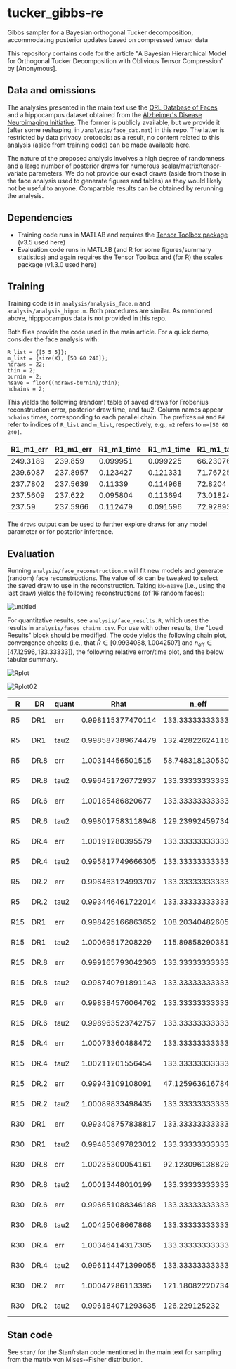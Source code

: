 # tucker_gibbs-re
Gibbs sampler for a Bayesian orthogonal Tucker decomposition, accommodating posterior updates based on compressed tensor data

This repository contains code for the article "A Bayesian Hierarchical Model for Orthogonal Tucker Decomposition with Oblivious Tensor Compression" by [Anonymous].

## Data and omissions

The analysies presented in the main text use the [ORL Database of Faces](https://cam-orl.co.uk/facedatabase.html) and a hippocampus dataset obtained from the [Alzheimer's Disease Neuroimaging Initiative](https://adni.loni.usc.edu/). The former is publicly available, but we provide it (after some reshaping, in `/analysis/face_dat.mat`) in this repo. The latter is restricted by data privacy protocols: as a result, no content related to this analysis (aside from training code) can be made available here.

The nature of the proposed analysis involves a high degree of randomness and a large number of posterior draws for numerous scalar/matrix/tensor-variate parameters. We do not provide our exact draws (aside from those in the face analysis used to generate figures and tables) as they would likely not be useful to anyone. Comparable results can be obtained by rerunning the analysis.

## Dependencies

- Training code runs in MATLAB and requires the [Tensor Toolbox package](https://www.tensortoolbox.org/) (v3.5 used here)
- Evaluation code runs in MATLAB (and R for some figures/summary statistics) and again requires the Tensor Toolbox and (for R) the scales package (v1.3.0 used here)

## Training

Training code is in `analysis/analysis_face.m` and `analysis/analysis_hippo.m`. Both procedures are similar. As mentioned above, hipppocampus data is not provided in this repo.

Both files provide the code used in the main article. For a quick demo, consider the face analysis with:
```
R_list = {[5 5 5]};
m_list = {size(X), [50 60 240]};
ndraws = 22;
thin = 2;
burnin = 2;
nsave = floor((ndraws-burnin)/thin);
nchains = 2;
```
This yields the following (random) table of saved draws for Frobenius reconstruction error, posterior draw time, and tau2. Column names appear `nchains` times, corresponding to each parallel chain. The prefixes `m#` and `R#` refer to indices of `R_list` and `m_list`, respectively, e.g., `m2` refers to `m=[50 60 240]`.

|R1_m1_err|R1_m1_err|R1_m1_time|R1_m1_time|R1_m1_tau2|R1_m1_tau2|R1_m2_err|R1_m2_err|R1_m2_time|R1_m2_time|R1_m2_tau2|R1_m2_tau2|
|---------|---------|----------|----------|----------|----------|---------|---------|----------|----------|----------|----------|
|249.3189 |239.859  |0.099951  |0.099225  |66.23076  |71.69608  |245.0925 |244.0667 |0.105617  |0.104867  |74.80457  |72.13396  |
|239.6087 |237.8957 |0.123427  |0.121331  |71.76725  |72.85041  |269.8845 |245.6298 |0.127229  |0.120984  |62.82951  |71.15046  |
|237.7802 |237.5639 |0.11339   |0.114968  |72.8204   |73.01592  |241.3461 |239.99   |0.063112  |0.071301  |80.43164  |77.9691   |
|237.5609 |237.622  |0.095804  |0.113694  |73.01824  |73.10432  |243.4717 |240.4419 |0.064766  |0.068775  |67.92567  |67.36817  |
|237.59   |237.5966 |0.112479  |0.091596  |72.92893  |72.91888  |239.5319 |239.6682 |0.0691    |0.070683  |74.64206  |71.72057  |

The `draws` output can be used to further explore draws for any model parameter or for posterior inference.

## Evaluation

Running `analysis/face_reconstruction.m` will fit new models and generate (random) face reconstructions. The value of `kk` can be tweaked to select the saved draw to use in the reconstruction. Taking `kk=nsave` (i.e., using the last draw) yields the following reconstructions (of 16 random faces):

![untitled](https://github.com/pietrosa/tucker_gibbs-re/assets/40504922/59bcfd55-14c4-4fb1-8cce-a1bddfae01b6)

For quantitative results, see `analysis/face_results.R`, which uses the results in `analysis/faces_chains.csv`. For use with other results, the "Load Results" block should be modified. The code yields the following chain plot, convergence checks (i.e., that $\hat R\in [0.9934088, 1.0042507]$ and $n_\text{eff} \in [47.12596,133.33333]$), the following relative error/time plot, and the below tabular summary.

![Rplot](https://github.com/pietrosa/tucker_gibbs-re/assets/40504922/ef04a74c-5ce5-443f-a5ea-b0c8a5e0e30b)

![Rplot02](https://github.com/pietrosa/tucker_gibbs-re/assets/40504922/da1620b4-90f7-42b2-8348-8afb3ffc073c)

|R  |DR  |quant|Rhat             |n_eff           |err          |time       |
|---|----|-----|-----------------|----------------|-------------|-----------|
|R5 |DR1 |err  |0.998115377470114|133.333333333333|237.6 (0.9)  |0.13 (0.02)|
|R5 |DR1 |tau2 |0.998587389674479|132.428226241168|237.6 (0.9)  |0.13 (0.02)|
|R5 |DR.8|err  |1.00314456501515 |58.7483181305308|238.2 (2.1)  |0.16 (0.01)|
|R5 |DR.8|tau2 |0.996451726772937|133.333333333333|238.2 (2.1)  |0.16 (0.01)|
|R5 |DR.6|err  |1.00185486820677 |133.333333333333|239.4 (2.2)  |0.10 (0.01)|
|R5 |DR.6|tau2 |0.998017583118948|129.23992459734 |239.4 (2.2)  |0.10 (0.01)|
|R5 |DR.4|err  |1.00191280395579 |133.333333333333|241.5 (2.1)  |0.07 (0.01)|
|R5 |DR.4|tau2 |0.995817749666305|133.333333333333|241.5 (2.1)  |0.07 (0.01)|
|R5 |DR.2|err  |0.996463124993707|133.333333333333|251.7 (5.2)  |0.06 (0.01)|
|R5 |DR.2|tau2 |0.993446461722014|133.333333333333|251.7 (5.2)  |0.06 (0.01)|
|R15|DR1 |err  |0.998425166863652|108.20340482605 |190.1 (17.3) |0.32 (0.02)|
|R15|DR1 |tau2 |1.00069517208229 |115.898582903817|190.1 (17.3) |0.32 (0.02)|
|R15|DR.8|err  |0.999165793042363|133.333333333333|192.4 (23.8) |0.32 (0.01)|
|R15|DR.8|tau2 |0.998740791891143|133.333333333333|192.4 (23.8) |0.32 (0.01)|
|R15|DR.6|err  |0.998384576064762|133.333333333333|195.5 (18.9) |0.30 (0.02)|
|R15|DR.6|tau2 |0.998963523742757|133.333333333333|195.5 (18.9) |0.30 (0.02)|
|R15|DR.4|err  |1.00073360488472 |133.333333333333|204.4 (21.8) |0.27 (0.02)|
|R15|DR.4|tau2 |1.00211201556454 |133.333333333333|204.4 (21.8) |0.27 (0.02)|
|R15|DR.2|err  |0.99943109108091 |47.1259636167842|367.4 (75.0) |0.25 (0.01)|
|R15|DR.2|tau2 |1.00089833498435 |133.333333333333|367.4 (75.0) |0.25 (0.01)|
|R30|DR1 |err  |0.993408757838817|133.333333333333|179.9 (54.8) |0.93 (0.03)|
|R30|DR1 |tau2 |0.994853697823012|133.333333333333|179.9 (54.8) |0.93 (0.03)|
|R30|DR.8|err  |1.00235300054161 |92.1230961388292|192.6 (71.8) |0.92 (0.02)|
|R30|DR.8|tau2 |1.00013448010199 |133.333333333333|192.6 (71.8) |0.92 (0.02)|
|R30|DR.6|err  |0.996651088346188|133.333333333333|205.9 (75.9) |0.87 (0.02)|
|R30|DR.6|tau2 |1.00425068667868 |133.333333333333|205.9 (75.9) |0.87 (0.02)|
|R30|DR.4|err  |1.00346414317305 |133.333333333333|296.9 (93.8) |0.83 (0.03)|
|R30|DR.4|tau2 |0.996114471399055|133.333333333333|296.9 (93.8) |0.83 (0.03)|
|R30|DR.2|err  |1.00047286113395 |121.180822207341|1073.5 (84.0)|0.78 (0.01)|
|R30|DR.2|tau2 |0.996184071293635|126.229125232   |1073.5 (84.0)|0.78 (0.01)|

## Stan code

See `stan/` for the Stan/rstan code mentioned in the main text for sampling from the matrix von Mises--Fisher distribution.
